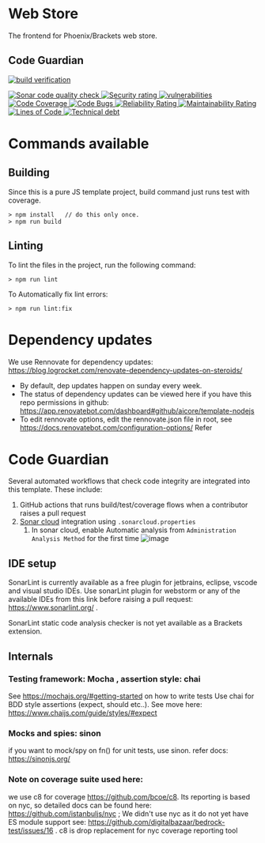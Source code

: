 # Web Store
The frontend for Phoenix/Brackets web store.

## Code Guardian
[![<app> build verification](https://github.com/aicore/web-store/actions/workflows/build_verify.yml/badge.svg)](https://github.com/aicore/web-store/actions/workflows/build_verify.yml)

<a href="https://sonarcloud.io/summary/new_code?id=aicore_web-store">
  <img src="https://sonarcloud.io/api/project_badges/measure?project=aicore_web-store&metric=alert_status" alt="Sonar code quality check" />
  <img src="https://sonarcloud.io/api/project_badges/measure?project=aicore_web-store&metric=security_rating" alt="Security rating" />
  <img src="https://sonarcloud.io/api/project_badges/measure?project=aicore_web-store&metric=vulnerabilities" alt="vulnerabilities" />
  <img src="https://sonarcloud.io/api/project_badges/measure?project=aicore_web-store&metric=coverage" alt="Code Coverage" />
  <img src="https://sonarcloud.io/api/project_badges/measure?project=aicore_web-store&metric=bugs" alt="Code Bugs" />
  <img src="https://sonarcloud.io/api/project_badges/measure?project=aicore_web-store&metric=reliability_rating" alt="Reliability Rating" />
  <img src="https://sonarcloud.io/api/project_badges/measure?project=aicore_web-store&metric=sqale_rating" alt="Maintainability Rating" />
  <img src="https://sonarcloud.io/api/project_badges/measure?project=aicore_web-store&metric=ncloc" alt="Lines of Code" />
  <img src="https://sonarcloud.io/api/project_badges/measure?project=aicore_web-store&metric=sqale_index" alt="Technical debt" />
</a>

# Commands available

## Building
Since this is a pure JS template project, build command just runs test with coverage.
```shell
> npm install   // do this only once.
> npm run build
```

## Linting
To lint the files in the project, run the following command:
```shell
> npm run lint
```
To Automatically fix lint errors:
```shell
> npm run lint:fix
```

# Dependency updates
  We use Rennovate for dependency updates: https://blog.logrocket.com/renovate-dependency-updates-on-steroids/
  * By default, dep updates happen on sunday every week.
  * The status of dependency updates can be viewed here if you have this repo permissions in github: https://app.renovatebot.com/dashboard#github/aicore/template-nodejs
  * To edit rennovate options, edit the rennovate.json file in root, see https://docs.renovatebot.com/configuration-options/
  Refer 
  
# Code Guardian
Several automated workflows that check code integrity are integrated into this template.
These include:
1. GitHub actions that runs build/test/coverage flows when a contributor raises a pull request
2. [Sonar cloud](https://sonarcloud.io/) integration using `.sonarcloud.properties`
   1. In sonar cloud, enable Automatic analysis from `Administration
      Analysis Method` for the first time ![image](https://user-images.githubusercontent.com/5336369/148695840-65585d04-5e59-450b-8794-54ca3c62b9fe.png)

## IDE setup
SonarLint is currently available as a free plugin for jetbrains, eclipse, vscode and visual studio IDEs.
Use sonarLint plugin for webstorm or any of the available
IDEs from this link before raising a pull request: https://www.sonarlint.org/ .

SonarLint static code analysis checker is not yet available as a Brackets
extension.

## Internals
### Testing framework: Mocha , assertion style: chai
 See https://mochajs.org/#getting-started on how to write tests
 Use chai for BDD style assertions (expect, should etc..). See move here: https://www.chaijs.com/guide/styles/#expect

### Mocks and spies: sinon
 if you want to mock/spy on fn() for unit tests, use sinon. refer docs: https://sinonjs.org/

### Note on coverage suite used here:
we use c8 for coverage https://github.com/bcoe/c8. Its reporting is based on nyc, so detailed docs can be found
 here: https://github.com/istanbuljs/nyc ; We didn't use nyc as it do not yet have ES module support
 see: https://github.com/digitalbazaar/bedrock-test/issues/16 . c8 is drop replacement for nyc coverage reporting tool
